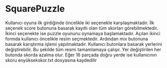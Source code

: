# SquarePuzzle

Kullanıcı oyuna ilk girdiğinde öncelikle iki seçenekle karşılaşmaktadır. İlk seçenek score butonuna basarak kayıtlı olan tüm skorları görebilmektedir. İkinci seçenekte ise puzzle oyununu oynamaya başlamaktadır. Açılan ikinci formda kullanıcı öncelikle resim seçmektedir. Ardından mix butonuna basarak karıştırma işlemi yapılmaktadır. Kullanıcı butonlara basarak yerlerini değiştirebilir. Bu şekilde tüm resmi tamamlamaya çalışır. Yer değiştirilen her butonda skorda azalma olur. Eğer 16 parçada doğru yerde ise kullanıcının skoru enyüksekskor.txt dosyasına kaydedilir
